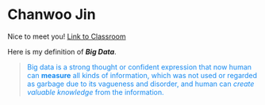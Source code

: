 # Chanwoo Jin
Nice to meet you! [Link to Classroom](http://map.sdsu.edu/bigdata/)

Here is my definition of _**Big Data**_.
> <span style="color: #1589F0">Big data is a strong thought or confident expression that now human can **measure** all kinds of information, which was not used or regarded as garbage due to its vagueness and disorder, and human can *create valuable knowledge* from the information.
